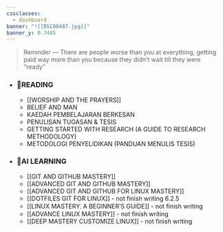 ```yaml
---
cssclasses:
  - dashboard
banner: "![[DSC00487.jpg]]"
banner_y: 0.7485
---
```


> Reminder — There are people worse than you at everything, getting paid way more than you because they didn’t wait till they were “ready”

- ### 📖READING
	- [[WORSHIP AND THE PRAYERS]]
	- BELIEF AND MAN
	- KAEDAH PEMBELAJARAN BERKESAN
	- PENULISAN TUGASAN & TESIS
	- GETTING STARTED WITH RESEARCH (A GUIDE TO RESEARCH METHODOLOGY)
	- METODOLOGI PENYELIDIKAN (PANDUAN MENULIS TESIS)
- ### 🤖AI LEARNING
	- [[GIT AND GITHUB MASTERY]]
	- [[ADVANCED GIT AND GITHUB MASTERY]]
	- [[ADVANCED GIT AND GITHUB FOR LINUX MASTERY]]
	- [[DOTFILES GIT FOR LINUX]] - not finish writing 6.2.5
	- [[LINUX MASTERY⁚ A BEGINNER’S GUIDE]] - not finish writing
	- [[ADVANCE LINUX MASTERY]] - not finish writing
	- [[DEEP MASTERY CUSTOMIZE LINUX]] - not finish writing


